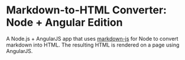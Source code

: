 # Markdown-to-HTML Converter: Node + Angular Edition

A Node.js + AngularJS app that uses [markdown-js](https://github.com/evilstreak/markdown-js) for Node to convert markdown into HTML. The resulting HTML is rendered on a page using AngularJS.